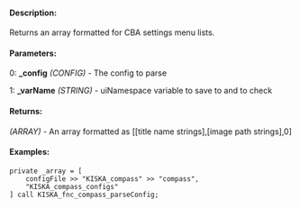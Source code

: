 #### Description:
Returns an array formatted for CBA settings menu lists.

#### Parameters:
0: **_config** *(CONFIG)* - The config to parse

1: **_varName** *(STRING)* - uiNamespace variable to save to and to check

#### Returns:
*(ARRAY)* - An array formatted as [[title name strings],[image path strings],0]

#### Examples:
```sqf
private _array = [
    configFile >> "KISKA_compass" >> "compass",
    "KISKA_compass_configs"
] call KISKA_fnc_compass_parseConfig;
```

